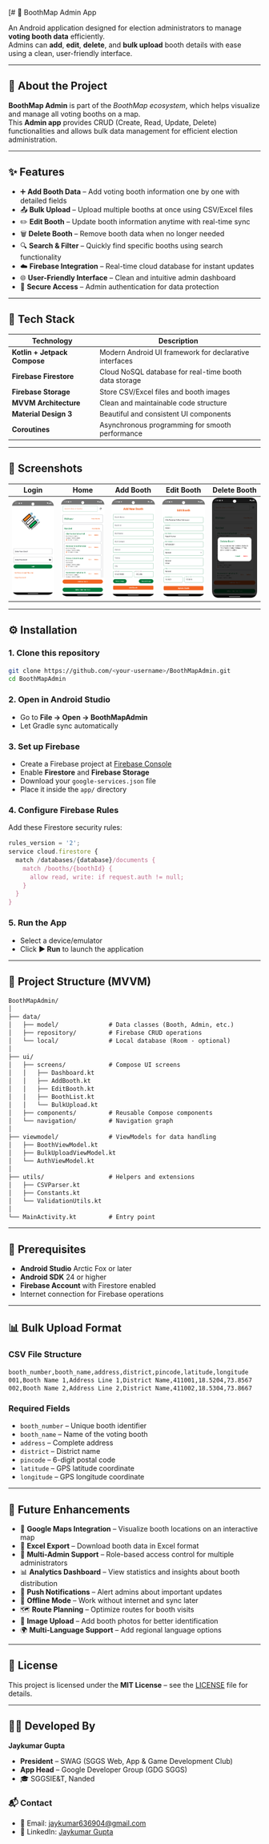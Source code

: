[# 📍 BoothMap Admin App

An Android application designed for election administrators to manage **voting booth data** efficiently.  
Admins can **add**, **edit**, **delete**, and **bulk upload** booth details with ease using a clean, user-friendly interface.

---

## 🧠 About the Project

**BoothMap Admin** is part of the *BoothMap ecosystem*, which helps visualize and manage all voting booths on a map.  
This **Admin app** provides CRUD (Create, Read, Update, Delete) functionalities and allows bulk data management for efficient election administration.

---

## ✨ Features

- ➕ **Add Booth Data** – Add voting booth information one by one with detailed fields
- 📤 **Bulk Upload** – Upload multiple booths at once using CSV/Excel files
- ✏️ **Edit Booth** – Update booth information anytime with real-time sync
- 🗑️ **Delete Booth** – Remove booth data when no longer needed
- 🔍 **Search & Filter** – Quickly find specific booths using search functionality
- ☁️ **Firebase Integration** – Real-time cloud database for instant updates
- 🌐 **User-Friendly Interface** – Clean and intuitive admin dashboard
- 🔐 **Secure Access** – Admin authentication for data protection

---

## 🧩 Tech Stack

| Technology | Description |
|-------------|-------------|
| **Kotlin + Jetpack Compose** | Modern Android UI framework for declarative interfaces |
| **Firebase Firestore** | Cloud NoSQL database for real-time booth data storage |
| **Firebase Storage** | Store CSV/Excel files and booth images |
| **MVVM Architecture** | Clean and maintainable code structure |
| **Material Design 3** | Beautiful and consistent UI components |
| **Coroutines** | Asynchronous programming for smooth performance |

---

## 📱 Screenshots

|Login | Home | Add Booth | Edit Booth | Delete Booth | 
|:--------------:|:----------:|:------------:|:-----------:|:--------------:|
| ![Login](login.png)| ![Home](home_booth.png) | ![Add Booth](add_booth.png) | ![Edit Booth](edit_booth.png) | ![Delete Booth](delete_booth.png) |



---

## ⚙️ Installation

### 1. Clone this repository
```bash
git clone https://github.com/<your-username>/BoothMapAdmin.git
cd BoothMapAdmin
```

### 2. Open in Android Studio
- Go to **File → Open → BoothMapAdmin**
- Let Gradle sync automatically

### 3. Set up Firebase
- Create a Firebase project at [Firebase Console](https://console.firebase.google.com/)
- Enable **Firestore** and **Firebase Storage**
- Download your `google-services.json` file
- Place it inside the `app/` directory

### 4. Configure Firebase Rules
Add these Firestore security rules:
```javascript
rules_version = '2';
service cloud.firestore {
  match /databases/{database}/documents {
    match /booths/{boothId} {
      allow read, write: if request.auth != null;
    }
  }
}
```

### 5. Run the App
- Select a device/emulator
- Click **▶️ Run** to launch the application

---

## 📂 Project Structure (MVVM)

```
BoothMapAdmin/
│
├── data/
│   ├── model/              # Data classes (Booth, Admin, etc.)
│   ├── repository/         # Firebase CRUD operations
│   └── local/              # Local database (Room - optional)
│
├── ui/
│   ├── screens/            # Compose UI screens
│   │   ├── Dashboard.kt
│   │   ├── AddBooth.kt
│   │   ├── EditBooth.kt
│   │   ├── BoothList.kt
│   │   └── BulkUpload.kt
│   ├── components/         # Reusable Compose components
│   └── navigation/         # Navigation graph
│
├── viewmodel/              # ViewModels for data handling
│   ├── BoothViewModel.kt
│   ├── BulkUploadViewModel.kt
│   └── AuthViewModel.kt
│
├── utils/                  # Helpers and extensions
│   ├── CSVParser.kt
│   ├── Constants.kt
│   └── ValidationUtils.kt
│
└── MainActivity.kt         # Entry point
```

---

## 🔧 Prerequisites

- **Android Studio** Arctic Fox or later
- **Android SDK** 24 or higher
- **Firebase Account** with Firestore enabled
- Internet connection for Firebase operations

---



## 📊 Bulk Upload Format

### CSV File Structure
```csv
booth_number,booth_name,address,district,pincode,latitude,longitude
001,Booth Name 1,Address Line 1,District Name,411001,18.5204,73.8567
002,Booth Name 2,Address Line 2,District Name,411002,18.5304,73.8667
```

### Required Fields
- `booth_number` – Unique booth identifier
- `booth_name` – Name of the voting booth
- `address` – Complete address
- `district` – District name
- `pincode` – 6-digit postal code
- `latitude` – GPS latitude coordinate
- `longitude` – GPS longitude coordinate

---

## 🚀 Future Enhancements

- 📍 **Google Maps Integration** – Visualize booth locations on an interactive map
- 🧾 **Excel Export** – Download booth data in Excel format
- 🔐 **Multi-Admin Support** – Role-based access control for multiple administrators
- 📊 **Analytics Dashboard** – View statistics and insights about booth distribution
- 🔔 **Push Notifications** – Alert admins about important updates
- 📱 **Offline Mode** – Work without internet and sync later
- 🗺️ **Route Planning** – Optimize routes for booth visits
- 📸 **Image Upload** – Add booth photos for better identification
- 🌍 **Multi-Language Support** – Add regional language options

---


## 📝 License

This project is licensed under the **MIT License** – see the [LICENSE](LICENSE) file for details.

---

## 🧑‍💻 Developed By

**Jaykumar Gupta**  
- **President** – SWAG (SGGS Web, App & Game Development Club)  
- **App Head** – Google Developer Group (GDG SGGS)  
- 🎓 SGGSIE&T, Nanded

### 📬 Contact
- 📧 Email: [jaykumar636904@gmail.com](mailto:jaykumar636904@gmail.com)
- 💼 LinkedIn: [Jaykumar Gupta]([https://linkedin.com/in/jay-gupta](https://www.linkedin.com/in/jaykumar-gupta-aba7312a7))


